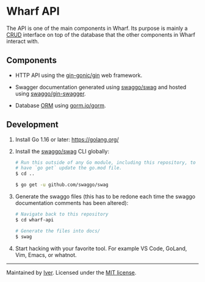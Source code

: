 # Wharf API

The API is one of the main components in Wharf. Its purpose is mainly a
[CRUD](https://en.wikipedia.org/wiki/Create,_read,_update_and_delete) interface
on top of the database that the other components in Wharf interact with.

## Components

- HTTP API using the [gin-gonic/gin](https://github.com/gin-gonic/gin)
  web framework.

- Swagger documentation generated using
  [swaggo/swag](https://github.com/swaggo/swag) and hosted using
  [swaggo/gin-swagger](https://github.com/swaggo/gin-swagger).

- Database [ORM](https://en.wikipedia.org/wiki/Object%E2%80%93relational_mapping)
  using [gorm.io/gorm](https://gorm.io/).

## Development

1. Install Go 1.16 or later: <https://golang.org/>

2. Install the [swaggo/swag](https://github.com/swaggo/swag) CLI globally:

   ```sh
   # Run this outside of any Go module, including this repository, to not
   # have `go get` update the go.mod file.
   $ cd ..

   $ go get -u github.com/swaggo/swag
   ```

3. Generate the swaggo files (this has to be redone each time the swaggo
   documentation comments has been altered):

   ```sh
   # Navigate back to this repository
   $ cd wharf-api

   # Generate the files into docs/
   $ swag
   ```

4. Start hacking with your favorite tool. For example VS Code, GoLand,
   Vim, Emacs, or whatnot.

---

Maintained by [Iver](https://www.iver.com/en).
Licensed under the [MIT license](./LICENSE).
